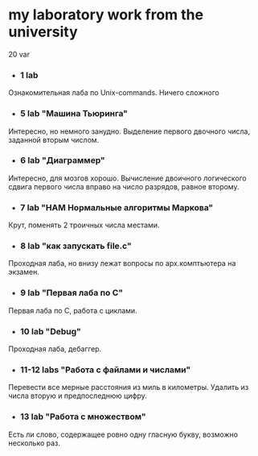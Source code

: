 # my laboratory work from the university
20 var
- ### 1 lab
Ознакомительная лаба по Unix-commands. Ничего сложного
- ### 5 lab "Машина Тьюринга"
Интересно, но немного занудно.
Выделение первого двочного числа, заданной вторым числом.
- ### 6 lab "Диаграммер"
Интересно, для мозгов хорошо. 
Вычисление двоичного логического сдвига первого числа вправо на число разрядов, равное
второму.
- ### 7 lab "НАМ Нормальные алгоритмы Маркова"
Крут, поменять 2 троичных числа местами.
- ### 8 lab "как запускать file.c"
Проходная лаба, но внизу лежат вопросы по арх.комптьютера на экзамен.
- ### 9 lab "Первая лаба по C"
Первая лаба по C, работа с циклами.
- ### 10 lab "Debug"
Проходная лаба, дебаггер.
- ### 11-12 labs "Работа с файлами и числами"
Перевести все мерные расстояния из миль в километры.
Удалить из числа вторую и предпоследнюю цифру.
- ### 13 lab "Работа с множеством"
Есть ли слово, содержащее ровно одну гласную букву, возможно несколько раз.
